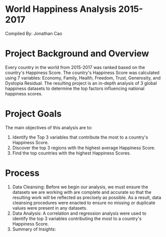 # World Happiness Analysis 2015-2017
Compiled By: Jonathan Cao

# Project Background and Overview 
Every country in the world from 2015-2017 was ranked based on the country's Happiness Score. The country's Happiness Score was calculated using 7 variables: Economy, Family, Health, Freedom, Trust, Generosity, and Dystopia Residual. The resulting project is an in-depth analysis of 3 global happiness datasets to determine the top factors influencing national happiness scores. 

# Project Goals 
The main objectives of this analysis are to: 
1. Identify the Top 3 variables that contribute the most to a country's Happiness Score.
2. Discover the top 3 regions with the highest average Happiness Score.
3. Find the top countries with the highest Happiness Scores.

# Process
1. Data Cleansing: Before we begin our analysis, we must ensure the datasets we are working with are complete and accurate so that the resulting work will be reflected as precisely as possible. As a result, data cleansing procedures were enacted to ensure no missing or duplicate values were present in any datasets.
2. Data Analysis: A correlation and regression analysis were used to identify the top 3 variables contributing the most to a country's Happiness Score. 
3. Summary of Insights: 
